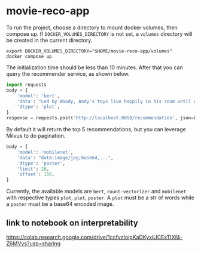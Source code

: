# movie-reco-app

To run the project, choose a directory to mount docker volumes, then compose up. If `DOCKER_VOLUMES_DIRECTORY` is not set, a `volumes` directory will be created in the current directory.

```
export DOCKER_VOLUMES_DIRECTORY="$HOME/movie-reco-app/volumes"
docker compose up
```

The initialization time should be less than 10 minutes. After that you can query the recommender service, as shown below.

```python
import requests
body = {
    'model': 'bert',
    'data': "Led by Woody, Andy's toys live happily in his room until Andy's birthday brings Buzz Lightyear onto the scene..."
    'dtype': 'plot',
}
response = requests.post('http://localhost:8058/recommendation', json=body, timeout=20)
```

By default it will return the top 5 recommendations, but you can leverage Milvus to do pagination.
```python
body = {
    'model': 'mobilenet',
    'data': "data:image/jpg;base64,...",
    'dtype': 'poster',
    'limit': 20,
    'offset': 150,
}
```

Currently, the available models are `bert`, `count-vectorizer` and `mobilenet` with respective types `plot`, `plot`, `poster`. A `plot` must be a str of words while a `poster` must be a base64 encoded image.

## link to notebook on interpretability

https://colab.research.google.com/drive/1ccfvzIoipKaDKyxiUCExTIXf4-Z6MVys?usp=sharing
